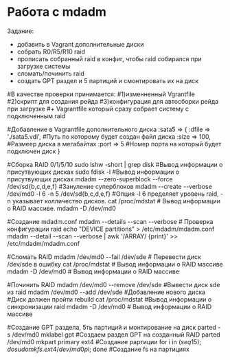 # Работа с mdadm
Задание: 
- добавить в Vagrant дополнительные диски
- собрать R0/R5/R10 raid
- прописать собранный raid в конфиг, чтобы raid собирался при загрузке системы
- сломать/починить raid
- создать GPT раздел и 5 партиций и смонтировать их на диск

#В качестве проверки принимается: 
#1)изменненный Vgrantfile
#2)скрипт для создания рейда
#3)конфигурация для автосборки рейда при загрузке
#+ Vagrantfile который сразу собрает систему с подключенным raid


#Добавление в Vagrantfile дополнительного диска
:sata5 => {
	:dfile => './sata5.vdi', #Путь по которому будет создан файл диска
	:size => 100, #Размеер диска в мегабайтах
	:port => 5 #Номер порта на который будет подключен диск
}

#Сборка RAID 0/1/5/10
sudo lshw -short | grep disk #Вывод информации о присутвующих дисках
sudo fdisk -l #Вывод информации о присутвующих дисках
mdadm --zero-superblock --force /dev/sd{b,c,d,e,f} #Зануление суперблоков
mdadm --create --verbose /dev/md0 -l 6 -n 5 /dev/sd{b,c,d,e,f} #Опция -l 6 пределяет уровень raid, -n указывает колличество дисков.
cat /proc/mdstat # Вывод информации о RAID массиве.
mdadm -D /dev/md0


#Создание mdadm.conf 
mdadm --details --scan --verbose # Проверка конфигурации raid
echo "DEVICE partitions" > /etc/mdadm/mdadm.conf
mdadm --detail --scan --verbose | awk '/ARRAY/ {print}' >> /etc/mdadm/mdadm.conf 

#Сломать RAID
mdadm /dev/md0 --fail /dev/sde # Перевести диск /dev/sde в ошибку
cat /proc/mdstat # Вывод информации о RAID массиве
mdadm -D /dev/md0 # Вывод информации о RAID массиве

#Починить RAID
mdadm /dev/md0 --remove /dev/sde #Вывести диск sde из raid
mdadm /dev/md0 --add /dev/sde #Добавление нового диска
#Диск должен пройти rebuild
cat /proc/mdstat #Вывод информации о синхронизации raid
mdadm -D /dev/md0 # Вывод информации о RAID массиве

#Создание GPT раздела, 5ть партиций и монтирование на диск
parted -s /dev/md0 mklabel gpt #Создаем раздел GPT на созданный RAID
parted /dev/md0 mkpart primary ext4 #Создание рартиции
for i in $(seq 1 5); do sudo mkfs.ext4 /dev/md0p$i; done #Создание fs на партициях





